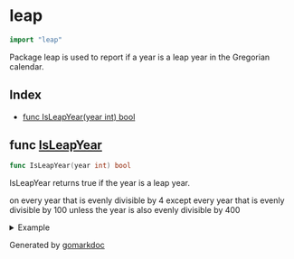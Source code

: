 <!-- Code generated by gomarkdoc. DO NOT EDIT -->

# leap

```go
import "leap"
```

Package leap is used to report if a year is a leap year in the Gregorian calendar.

## Index

- [func IsLeapYear(year int) bool](<#func-isleapyear>)


## func [IsLeapYear](<https://github.com/vpayno/exercism-workspace/blob/main/go/leap/leap.go#L9>)

```go
func IsLeapYear(year int) bool
```

IsLeapYear returns true if the year is a leap year.

on every year that is evenly divisible by 4 except every year that is evenly divisible by 100 unless the year is also evenly divisible by 400

<details><summary>Example</summary>
<p>

```go
{
	years := []int{1996, 1997, 1900, 2000}

	for _, year := range years {
		fmt.Printf("%d: %v\n", year, IsLeapYear(year))
	}

}
```

#### Output

```
1996: true
1997: false
1900: false
2000: true
```

</p>
</details>



Generated by [gomarkdoc](<https://github.com/princjef/gomarkdoc>)

